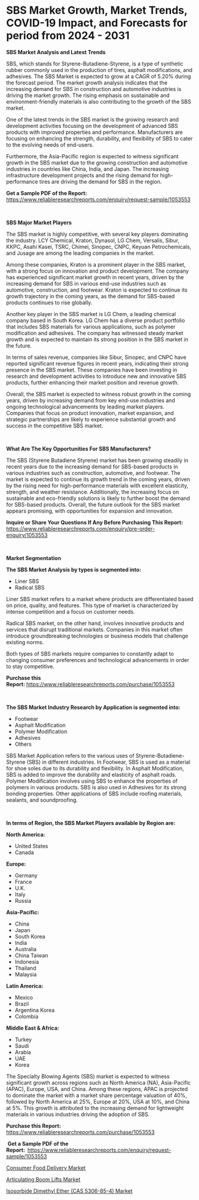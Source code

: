 <p><h1>SBS Market Growth, Market Trends, COVID-19 Impact, and Forecasts for period from 2024 - 2031</h1></p><p><strong>SBS Market Analysis and Latest Trends</strong></p>
<p><p>SBS, which stands for Styrene-Butadiene-Styrene, is a type of synthetic rubber commonly used in the production of tires, asphalt modifications, and adhesives. The SBS Market is expected to grow at a CAGR of 5.20% during the forecast period. The market growth analysis indicates that the increasing demand for SBS in construction and automotive industries is driving the market growth. The rising emphasis on sustainable and environment-friendly materials is also contributing to the growth of the SBS market.</p><p>One of the latest trends in the SBS market is the growing research and development activities focusing on the development of advanced SBS products with improved properties and performance. Manufacturers are focusing on enhancing the strength, durability, and flexibility of SBS to cater to the evolving needs of end-users.</p><p>Furthermore, the Asia-Pacific region is expected to witness significant growth in the SBS market due to the growing construction and automotive industries in countries like China, India, and Japan. The increasing infrastructure development projects and the rising demand for high-performance tires are driving the demand for SBS in the region.</p></p>
<p><strong>Get a Sample PDF of the Report:&nbsp;</strong> <a href="https://www.reliableresearchreports.com/enquiry/request-sample/1053553">https://www.reliableresearchreports.com/enquiry/request-sample/1053553</a></p>
<p>&nbsp;</p>
<p><strong>SBS Major Market Players</strong></p>
<p><p>The SBS market is highly competitive, with several key players dominating the industry. LCY Chemical, Kraton, Dynasol, LG Chem, Versalis, Sibur, KKPC, Asahi Kasei, TSRC, Chimei, Sinopec, CNPC, Keyuan Petrochemicals, and Jusage are among the leading companies in the market.</p><p>Among these companies, Kraton is a prominent player in the SBS market, with a strong focus on innovation and product development. The company has experienced significant market growth in recent years, driven by the increasing demand for SBS in various end-use industries such as automotive, construction, and footwear. Kraton is expected to continue its growth trajectory in the coming years, as the demand for SBS-based products continues to rise globally.</p><p>Another key player in the SBS market is LG Chem, a leading chemical company based in South Korea. LG Chem has a diverse product portfolio that includes SBS materials for various applications, such as polymer modification and adhesives. The company has witnessed steady market growth and is expected to maintain its strong position in the SBS market in the future.</p><p>In terms of sales revenue, companies like Sibur, Sinopec, and CNPC have reported significant revenue figures in recent years, indicating their strong presence in the SBS market. These companies have been investing in research and development activities to introduce new and innovative SBS products, further enhancing their market position and revenue growth.</p><p>Overall, the SBS market is expected to witness robust growth in the coming years, driven by increasing demand from key end-use industries and ongoing technological advancements by leading market players. Companies that focus on product innovation, market expansion, and strategic partnerships are likely to experience substantial growth and success in the competitive SBS market.</p></p>
<p>&nbsp;</p>
<p><strong>What Are The Key Opportunities For SBS Manufacturers?</strong></p>
<p><p>The SBS (Styrene Butadiene Styrene) market has been growing steadily in recent years due to the increasing demand for SBS-based products in various industries such as construction, automotive, and footwear. The market is expected to continue its growth trend in the coming years, driven by the rising need for high-performance materials with excellent elasticity, strength, and weather resistance. Additionally, the increasing focus on sustainable and eco-friendly solutions is likely to further boost the demand for SBS-based products. Overall, the future outlook for the SBS market appears promising, with opportunities for expansion and innovation.</p></p>
<p><strong>Inquire or Share Your Questions If Any Before Purchasing This Report:</strong> <a href="https://www.reliableresearchreports.com/enquiry/pre-order-enquiry/1053553">https://www.reliableresearchreports.com/enquiry/pre-order-enquiry/1053553</a></p>
<p>&nbsp;</p>
<p><strong>Market Segmentation</strong></p>
<p><strong>The SBS Market Analysis by types is segmented into:</strong></p>
<p><ul><li>Liner SBS</li><li>Radical SBS</li></ul></p>
<p><p>Liner SBS market refers to a market where products are differentiated based on price, quality, and features. This type of market is characterized by intense competition and a focus on customer needs.</p><p>Radical SBS market, on the other hand, involves innovative products and services that disrupt traditional markets. Companies in this market often introduce groundbreaking technologies or business models that challenge existing norms.</p><p>Both types of SBS markets require companies to constantly adapt to changing consumer preferences and technological advancements in order to stay competitive.</p></p>
<p><strong>Purchase this Report:&nbsp;</strong><a href="https://www.reliableresearchreports.com/purchase/1053553">https://www.reliableresearchreports.com/purchase/1053553</a></p>
<p>&nbsp;</p>
<p><strong>The SBS Market Industry Research by Application is segmented into:</strong></p>
<p><ul><li>Footwear</li><li>Asphalt Modification</li><li>Polymer Modification</li><li>Adhesives</li><li>Others</li></ul></p>
<p><p>SBS Market Application refers to the various uses of Styrene-Butadiene-Styrene (SBS) in different industries. In Footwear, SBS is used as a material for shoe soles due to its durability and flexibility. In Asphalt Modification, SBS is added to improve the durability and elasticity of asphalt roads. Polymer Modification involves using SBS to enhance the properties of polymers in various products. SBS is also used in Adhesives for its strong bonding properties. Other applications of SBS include roofing materials, sealants, and soundproofing.</p></p>
<p>&nbsp;</p>
<p><strong>In terms of Region, the SBS Market Players available by Region are:</strong></p>
<p>
    <p> <strong> North America: </strong>
        <ul>
            <li>United States</li>
            <li>Canada</li>
        </ul>
        </p> 
    <p> <strong> Europe: </strong>
        <ul>
            <li>Germany</li>
            <li>France</li>
            <li>U.K.</li>
            <li>Italy</li>
            <li>Russia</li>
        </ul>
        </p> 
    <p> <strong> Asia-Pacific: </strong>
        <ul>
            <li>China</li>
            <li>Japan</li>
            <li>South Korea</li>
            <li>India</li>
            <li>Australia</li>
            <li>China Taiwan</li>
            <li>Indonesia</li>
            <li>Thailand</li>
            <li>Malaysia</li>
        </ul>
        </p> 
    <p> <strong> Latin America: </strong>
        <ul>
            <li>Mexico</li>
            <li>Brazil</li>
            <li>Argentina Korea</li>
            <li>Colombia</li>
        </ul>
        </p> 
    <p> <strong> Middle East & Africa: </strong>
        <ul>
            <li>Turkey</li>
            <li>Saudi</li>
            <li>Arabia</li>
            <li>UAE</li>
            <li>Korea</li>
        </ul>
    </p>
    </p>
<p><p>The Specialty Blowing Agents (SBS) market is expected to witness significant growth across regions such as North America (NA), Asia-Pacific (APAC), Europe, USA, and China. Among these regions, APAC is projected to dominate the market with a market share percentage valuation of 40%, followed by North America at 25%, Europe at 20%, USA at 10%, and China at 5%. This growth is attributed to the increasing demand for lightweight materials in various industries driving the adoption of SBS.</p></p>
<p><strong>Purchase this Report: </strong><a href="https://www.reliableresearchreports.com/purchase/1053553">https://www.reliableresearchreports.com/purchase/1053553</a></p>
<p>&nbsp;<strong>Get a Sample PDF of the Report:&nbsp;&nbsp;</strong><a href="https://www.reliableresearchreports.com/enquiry/request-sample/1053553">https://www.reliableresearchreports.com/enquiry/request-sample/1053553</a></p>
<p><strong></strong></p>
<p><p><a href="https://view.publitas.com/reportprime-1/consumer-food-delivery-market-analysis-and-market-size-global-industry-overview-market-segmentation-and-forecast-2023-to-2030/">Consumer Food Delivery Market</a></p><p><a href="https://view.publitas.com/reportprime-1/articulating-boom-lifts-market-size-growth-and-forecast-from-2023-2030/">Articulating Boom Lifts Market</a></p><p><a href="https://view.publitas.com/reportprime-1/isosorbide-dimethyl-ether-cas-5306-85-4-market-research-report-unlocks-analysis-on-the-market-financial-status-market-size-and-market-revenue-upto-2030/">Isosorbide Dimethyl Ether (CAS 5306-85-4) Market</a></p></p>